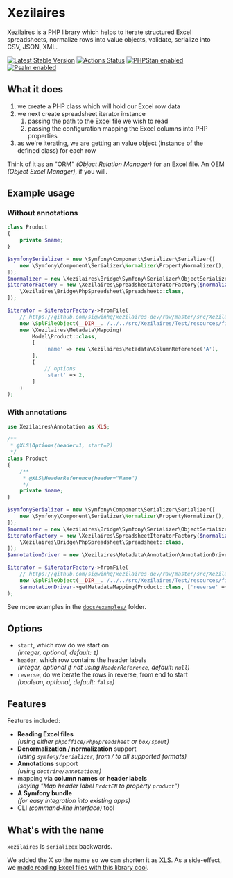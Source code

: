 # Xezilaires

Xezilaires is a PHP library which helps to iterate structured Excel spreadsheets,
normalize rows into value objects, validate, serialize into CSV, JSON, XML.

[![Latest Stable Version](https://poser.pugx.org/sigwin/xezilaires/v/stable.png)](https://github.com/sigwinhq/xezilaires-dev)
[![Actions Status](https://github.com/sigwinhq/xezilaires-dev/workflows/Build/badge.svg)](https://github.com/sigwinhq/xezilaires-dev/actions)
[![PHPStan enabled](https://img.shields.io/badge/PHPStan-enabled-brightgreen.svg?style=flat)](https://github.com/phpstan/phpstan)
[![Psalm enabled](https://img.shields.io/badge/Psalm-enabled-brightgreen.svg?style=flat)](https://github.com/vimeo/psalm)

## What it does

1. we create a PHP class which will hold our Excel row data
2. we next create spreadsheet iterator instance
    1. passing the path to the Excel file we wish to read
    2. passing the configuration mapping the Excel columns into PHP properties
3. as we're iterating, we are getting an value object (instance of the defined class)
   for each row

Think of it as an "ORM" *(Object Relation Manager)* for an Excel file.
An OEM *(Object Excel Manager)*, if you will.

## Example usage

### Without annotations

```php
class Product
{
    private $name;
}

$symfonySerializer = new \Symfony\Component\Serializer\Serializer([
    new \Symfony\Component\Serializer\Normalizer\PropertyNormalizer(),
]);
$normalizer = new \Xezilaires\Bridge\Symfony\Serializer\ObjectSerializer($symfonySerializer);
$iteratorFactory = new \Xezilaires\SpreadsheetIteratorFactory($normalizer, [
    \Xezilaires\Bridge\PhpSpreadsheet\Spreadsheet::class,
]);

$iterator = $iteratorFactory->fromFile(
    // https://github.com/sigwinhq/xezilaires-dev/raw/master/src/Xezilaires/Test/resources/fixtures/products.xlsx
    new \SplFileObject(__DIR__.'/../../src/Xezilaires/Test/resources/fixtures/products.xlsx'),
    new \Xezilaires\Metadata\Mapping(
        Model\Product::class,
        [
            'name' => new \Xezilaires\Metadata\ColumnReference('A'),
        ],
        [
            // options
            'start' => 2,
        ]
    )
);
```

### With annotations

```php
use Xezilaires\Annotation as XLS;

/**
 * @XLS\Options(header=1, start=2)
 */
class Product
{
    /**
     * @XLS\HeaderReference(header="Name")
     */
    private $name;
}

$symfonySerializer = new \Symfony\Component\Serializer\Serializer([
    new \Symfony\Component\Serializer\Normalizer\PropertyNormalizer(),
]);
$normalizer = new \Xezilaires\Bridge\Symfony\Serializer\ObjectSerializer($symfonySerializer);
$iteratorFactory = new \Xezilaires\SpreadsheetIteratorFactory($normalizer, [
    \Xezilaires\Bridge\PhpSpreadsheet\Spreadsheet::class,
]);
$annotationDriver = new \Xezilaires\Metadata\Annotation\AnnotationDriver();

$iterator = $iteratorFactory->fromFile(
    // https://github.com/sigwinhq/xezilaires-dev/raw/master/src/Xezilaires/Test/resources/fixtures/products.xlsx
    new \SplFileObject(__DIR__.'/../../src/Xezilaires/Test/resources/fixtures/products.xlsx'),
    $annotationDriver->getMetadataMapping(Product::class, ['reverse' => true])
);
```

See more examples in the [`docs/examples/`](./docs/examples/) folder.

## Options

- `start`, which row do we start on  
  *(integer, optional, default: `1`)*
- `header`, which row contains the header labels  
  *(integer, optional if not using `HeaderReference`, default: `null`)*
- `reverse`, do we iterate the rows in reverse, from end to start  
  *(boolean, optional, default: `false`)*

## Features

Features included:

- **Reading Excel files**  
*(using either `phpoffice/PhpSpreadsheet` or `box/spout`)*
- **Denormalization / normalization** support  
*(using `symfony/serializer`, from / to all supported formats)*
- **Annotations** support  
*(using `doctrine/annotations`)*
- mapping via **column names** or **header labels**  
*(saying "Map header label `PrdctEN` to property `product`")*
- **A Symfony bundle**  
*(for easy integration into existing apps)*
- CLI *(command-line interface)* tool

## What's with the name

`xezilaires` is `serializex` backwards.

We added the X so the name so we can shorten it as [XLS](https://fileinfo.com/extension/xls).
As a side-effect, we [made reading Excel files with this library cool](https://tvtropes.org/pmwiki/pmwiki.php/Main/XMakesAnythingCool).
